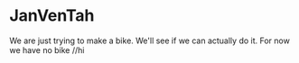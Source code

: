 # JanVenTah
We are just trying to make a bike. We'll see if we can actually do it. For now we have no bike
//hi